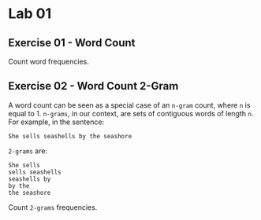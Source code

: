 # Lab 01

## Exercise 01 - Word Count

Count word frequencies.

## Exercise 02 - Word Count 2-Gram

A word count can be seen as a special case of an ```n-gram``` count, where ```n``` is equal to 1. ```n-grams```, in our context, are sets of contiguous words of length ```n```. For example, in the sentence:
    
    She sells seashells by the seashore

```2-grams``` are:

    She sells
    sells seashells
    seashells by
    by the
    the seashore

Count ```2-grams``` frequencies.

